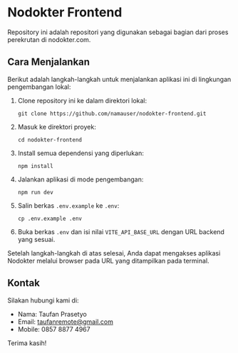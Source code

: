 # Nodokter Frontend

Repository ini adalah repositori yang digunakan sebagai bagian dari proses perekrutan di nodokter.com.

## Cara Menjalankan

Berikut adalah langkah-langkah untuk menjalankan aplikasi ini di lingkungan pengembangan lokal:

1. Clone repository ini ke dalam direktori lokal:

   ```
   git clone https://github.com/namauser/nodokter-frontend.git
   ```

2. Masuk ke direktori proyek:

   ```
   cd nodokter-frontend
   ```

3. Install semua dependensi yang diperlukan:

   ```
   npm install
   ```

4. Jalankan aplikasi di mode pengembangan:

   ```
   npm run dev
   ```

5. Salin berkas `.env.example` ke `.env`:

   ```
   cp .env.example .env
   ```

6. Buka berkas `.env` dan isi nilai `VITE_API_BASE_URL` dengan URL backend yang sesuai.

Setelah langkah-langkah di atas selesai, Anda dapat mengakses aplikasi Nodokter melalui browser pada URL yang ditampilkan pada terminal.

## Kontak

Silakan hubungi kami di:

- Nama: Taufan Prasetyo
- Email: taufanremote@gmail.com
- Mobile: 0857 8877 4967

Terima kasih!
